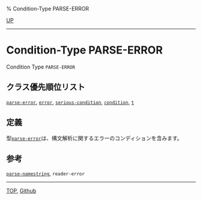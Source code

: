 % Condition-Type PARSE-ERROR

[UP](9.2.html)  

---

# Condition-Type **PARSE-ERROR**


Condition Type `PARSE-ERROR`


## クラス優先順位リスト

[`parse-error`](9.2.parse-error.html),
[`error`](9.2.error-condition.html),
[`serious-condition`](9.2.serious-condition.html),
[`condition`](9.2.condition.html),
[`t`](4.4.t-system-class.html)


## 定義

型[`parse-error`](9.2.parse-error.html)は、構文解析に関するエラーのコンディションを含みます。


## 参考

[`parse-namestring`](19.4.parse-namestring.html),
`reader-error`


---
[TOP](index.html),  [Github](https://github.com/nptcl/npt-japanese)

